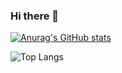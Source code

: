 ### Hi there 👋

[![Anurag's GitHub stats](https://github-readme-stats.vercel.app/api?username=Stardreama)](https://github.com/anuraghazra/github-readme-stats)


![Top Langs](https://github-readme-stats.vercel.app/api/top-langs/?username=Stardreama&layout=compact)
<!--
**Stardreama/Stardreama** is a ✨ _special_ ✨ repository because its `README.md` (this file) appears on your GitHub profile.

Here are some ideas to get you started:

- 🔭 I’m currently working on ...
- 🌱 I’m currently learning ...
- 👯 I’m looking to collaborate on ...
- 🤔 I’m looking for help with ...
- 💬 Ask me about ...
- 📫 How to reach me: ...
- 😄 Pronouns: ...
- ⚡ Fun fact: ...
-->
